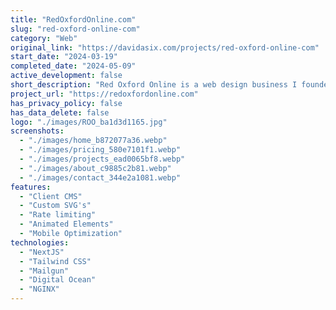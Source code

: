 ```yaml
---
title: "RedOxfordOnline.com"
slug: "red-oxford-online-com"
category: "Web"
original_link: "https://davidasix.com/projects/red-oxford-online-com"
start_date: "2024-03-19"
completed_date: "2024-05-09"
active_development: false
short_description: "Red Oxford Online is a web design business I founded. I believe local business's should have a fairly priced option that gets them a custom professional website that works for all of their clients."
project_url: "https://redoxfordonline.com"
has_privacy_policy: false
has_data_delete: false
logo: "./images/ROO_ba1d3d1165.jpg"
screenshots:
  - "./images/home_b872077a36.webp"
  - "./images/pricing_580e7101f1.webp"
  - "./images/projects_ead0065bf8.webp"
  - "./images/about_c9885c2b81.webp"
  - "./images/contact_344e2a1081.webp"
features:
  - "Client CMS"
  - "Custom SVG's"
  - "Rate limiting"
  - "Animated Elements"
  - "Mobile Optimization"
technologies:
  - "NextJS"
  - "Tailwind CSS"
  - "Mailgun"
  - "Digital Ocean"
  - "NGINX"
---
```


